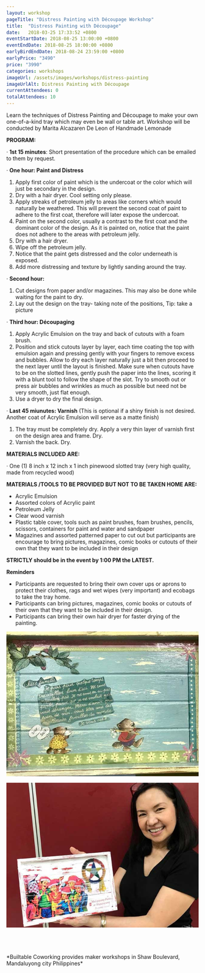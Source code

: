 ```yaml
---
layout: workshop
pageTitle: "Distress Painting with Découpage Workshop"
title:  "Distress Painting with Découpage"   
date:   2018-03-25 17:33:52 +0800
eventStartDate: 2018-08-25 13:00:00 +0800
eventEndDate: 2018-08-25 18:00:00 +0800
earlyBirdEndDate: 2018-08-24 23:59:00 +0800
earlyPrice: "3490"
price: "3990"
categories: workshops
imageUrl: /assets/images/workshops/distress-painting
imageUrlAlt: Distress Painting with Découpage
currentAttendees: 0
totalAttendees: 10
---
```

Learn the techniques of Distress Painting and Découpage to make your own one-of-a-kind tray which may even be wall or table art.
Workshop will be conducted by
Marita Alcazaren De Leon of Handmade Lemonade


**PROGRAM:**

· **1st 15 minutes**: Short presentation of the procedure which can be emailed to them by request.

· **One hour: Paint and Distress**

   1. Apply first color of paint which is the undercoat or the color which will just be secondary in the design.
   2. Dry with a hair dryer. Cool setting only please.
   3. Apply streaks of petroleum jelly to areas like corners which would naturally be weathered. This will prevent the second coat of paint to adhere to the first coat, therefore will later expose the undercoat.
   4. Paint on the second color, usually a contrast to the first coat and the dominant color of the design.
      As it is painted on, notice that the paint does not adhere to the areas with petroleum jelly.
   5. Dry with a hair dryer.
   6. Wipe off the petroleum jelly.
   7. Notice that the paint gets distressed and the color underneath is exposed.
   8. Add more distressing and texture by lightly sanding around the tray.

· **Second hour:**

   1. Cut designs from paper and/or magazines. This may also be done while waiting for the paint to dry.
   2. Lay out the design on the tray- taking note of the positions, Tip: take a picture

· **Third hour: Découpaging**

   1. Apply Acrylic Emulsion on the tray and back of cutouts with a foam brush.
   2. Position and stick cutouts layer by layer, each time coating the top with emulsion again and pressing gently with your fingers to remove excess and bubbles. Allow to dry each layer naturally just a bit then proceed to the next layer until the layout is finished. Make sure when cutouts have to be on the slotted lines, gently push the paper into the lines, scoring it with a blunt tool to follow the shape of the slot. Try to smooth out or press air bubbles and wrinkles as much as possible but need not be very smooth, just flat enough.
   3. Use a dryer to dry the final design.

· **Last 45 miunutes: Varnish** (This is optional if a shiny finish is not desired. Another coat of Acrylic Emulsion will serve as a matte finish)

   1. The tray must be completely dry. Apply a very thin layer of varnish first on the design area and frame. Dry.
   2. Varnish the back. Dry.

**MATERIALS INCLUDED ARE:**

  · One (1) 8 inch x 12 inch x 1 inch pinewood slotted tray (very high quality, made from recycled wood)

**MATERIALS /TOOLS TO BE PROVIDED BUT NOT TO BE TAKEN HOME ARE:**

  - Acrylic Emulsion
  - Assorted colors of Acrylic paint
  - Petroleum Jelly
  - Clear wood varnish
  - Plastic table cover, tools such as paint brushes, foam brushes, pencils, scissors, containers for paint and water and sandpaper
  - Magazines and assorted patterned paper to cut out but participants are encourage to bring pictures, magazines, comic books or cutouts of their own that they want to be included in their design

**STRICTLY should be in the event by 1:00 PM the LATEST.**

**Reminders**

 -	Participants are requested to bring their own cover ups or aprons to protect their clothes, rags and wet wipes (very important) and ecobags to take the tray home.
 -	Participants can bring pictures, magazines, comic books or cutouts of their own that they want to be included in their design.
 -	Participants can bring their own hair dryer for faster drying of the painting.


![Distress Painting with Découpage Workshop](/assets/images/workshops/distress-painting/Distress-Painting-and-Decoupage-1.jpg "Distress Painting with Découpage Workshop")

![Distress Painting with Découpage Workshop](/assets/images/workshops/distress-painting/Distress-Painting-and-Decoupage-2.jpg "Distress Painting with Découpage Workshop")

<br>
<br>
<br>
*Builtable Coworking provides maker workshops in Shaw Boulevard, Mandaluyong city Philippines* 
